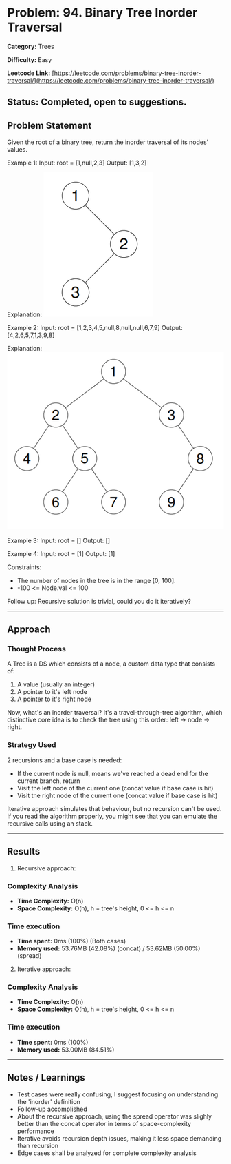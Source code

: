 # Problem: 94. Binary Tree Inorder Traversal
**Category:** Trees 

**Difficulty:** Easy

**Leetcode Link:** [https://leetcode.com/problems/binary-tree-inorder-traversal/](https://leetcode.com/problems/binary-tree-inorder-traversal/)

**Status:** Completed, open to suggestions.
---

## Problem Statement

Given the root of a binary tree, return the inorder traversal of its nodes' values.

Example 1:
Input: root = [1,null,2,3]
Output: [1,3,2]

Explanation:
![First example tree](ej1.png "First example tree")

Example 2:
Input: root = [1,2,3,4,5,null,8,null,null,6,7,9]
Output: [4,2,6,5,7,1,3,9,8]

Explanation:
![Second example tree](ej2.png "Second example tree")


Example 3:
Input: root = []
Output: []

Example 4:
Input: root = [1]
Output: [1]


Constraints:

- The number of nodes in the tree is in the range [0, 100].
- -100 <= Node.val <= 100
 

Follow up: Recursive solution is trivial, could you do it iteratively?

---
## Approach

### Thought Process
A Tree is a DS which consists of a node, a custom data type that consists of:
1. A value (usually an integer)
2. A pointer to it's left node
3. A pointer to it's right node

Now, what's an inorder traversal? It's a travel-through-tree algorithm, which distinctive core idea is to check the tree using this order: left -> node -> right.

### Strategy Used

2 recursions and a base case is needed:
- If the current node is null, means we've reached a dead end for the current branch, return
- Visit the left node of the current one (concat value if base case is hit)
- Visit the right node of the current one (concat value if base case is hit)

Iterative approach simulates that behaviour, but no recursion can't be used. If you read the algorithm properly, you might see that you can emulate the recursive calls using an stack.

---
## Results
1. Recursive approach:
### Complexity Analysis
- **Time Complexity:** O(n)
- **Space Complexity:** O(h), h = tree's height, 0 <= h <= n

### Time execution
- **Time spent:** 0ms (100%) (Both cases)
- **Memory used:** 53.76MB (42.08%) (concat) / 53.62MB (50.00%) (spread)

2. Iterative approach:
### Complexity Analysis
- **Time Complexity:** O(n)
- **Space Complexity:** O(h), h = tree's height, 0 <= h <= n

### Time execution
- **Time spent:** 0ms (100%)
- **Memory used:** 53.00MB (84.51%)

---
## Notes / Learnings
- Test cases were really confusing, I suggest focusing on understanding the 'inorder' definition
- Follow-up accomplished
- About the recursive approach, using the spread operator was slighly better than the concat operator in terms of space-complexity performance
- Iterative avoids recursion depth issues, making it less space demanding than recursion
- Edge cases shall be analyzed for complete complexity analysis
